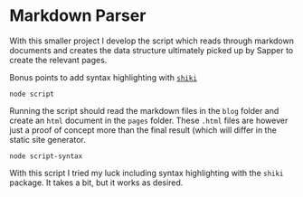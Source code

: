 # Markdown Parser

With this smaller project I develop the script which reads through markdown documents and creates the data structure ultimately picked up by Sapper to create the relevant pages.

Bonus points to add syntax highlighting with [`shiki`](https://github.com/octref/shiki)

```
node script
```

Running the script should read the markdown files in the `blog` folder and create an `html` document in the `pages` folder. These `.html` files are however just a proof of concept more than the final result (which will differ in the static site generator.

```
node script-syntax
```

With this script I tried my luck including syntax highlighting with the `shiki` package. It takes a bit, but it works as desired.
